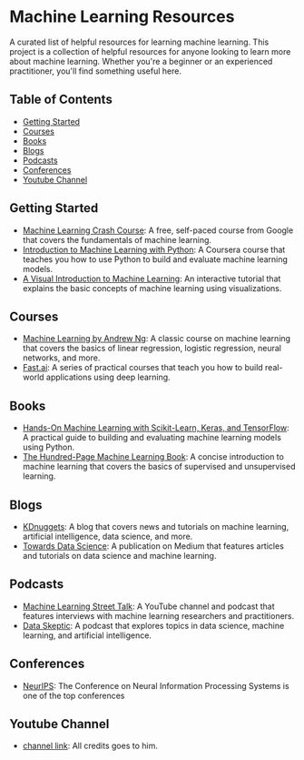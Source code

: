 # Machine Learning Resources

A curated list of helpful resources for learning machine learning.
This project is a collection of helpful resources for anyone looking to learn more about machine learning. Whether you're a beginner or an experienced practitioner, you'll find something useful here.

## Table of Contents

- [Getting Started](#getting-started)
- [Courses](#courses)
- [Books](#books)
- [Blogs](#blogs)
- [Podcasts](#podcasts)
- [Conferences](#conferences)
- [Youtube Channel](#youtube-channel)

## Getting Started

- [Machine Learning Crash Course](https://developers.google.com/machine-learning/crash-course): A free, self-paced course from Google that covers the fundamentals of machine learning.
- [Introduction to Machine Learning with Python](https://www.coursera.org/learn/machine-learning-with-python): A Coursera course that teaches you how to use Python to build and evaluate machine learning models.
- [A Visual Introduction to Machine Learning](http://www.r2d3.us/visual-intro-to-machine-learning-part-1/): An interactive tutorial that explains the basic concepts of machine learning using visualizations.

## Courses

- [Machine Learning by Andrew Ng](https://www.coursera.org/learn/machine-learning): A classic course on machine learning that covers the basics of linear regression, logistic regression, neural networks, and more.
- [Fast.ai](https://www.fast.ai/): A series of practical courses that teach you how to build real-world applications using deep learning.

## Books

- [Hands-On Machine Learning with Scikit-Learn, Keras, and TensorFlow](https://www.oreilly.com/library/view/hands-on-machine-learning/9781492032632/): A practical guide to building and evaluating machine learning models using Python.
- [The Hundred-Page Machine Learning Book](https://www.amazon.com/Hundred-Page-Machine-Learning-Book/dp/199957950X): A concise introduction to machine learning that covers the basics of supervised and unsupervised learning.

## Blogs

- [KDnuggets](https://www.kdnuggets.com/): A blog that covers news and tutorials on machine learning, artificial intelligence, data science, and more.
- [Towards Data Science](https://towardsdatascience.com/): A publication on Medium that features articles and tutorials on data science and machine learning.

## Podcasts

- [Machine Learning Street Talk](https://www.youtube.com/c/MachineLearningStreetTalk): A YouTube channel and podcast that features interviews with machine learning researchers and practitioners.
- [Data Skeptic](https://dataskeptic.com/): A podcast that explores topics in data science, machine learning, and artificial intelligence.

## Conferences

- [NeurIPS](https://nips.cc/): The Conference on Neural Information Processing Systems is one of the top conferences

## Youtube Channel

- [channel link](https://www.youtube.com/@Siddhardhan): All credits goes to him.

